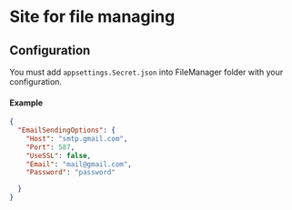 # Site for file managing
## Configuration
You must add `appsettings.Secret.json` into FileManager folder with your configuration.
#### Example
```json
{
  "EmailSendingOptions": {
    "Host": "smtp.gmail.com",
    "Port": 587,
    "UseSSL": false,
    "Email": "mail@gmail.com",
    "Password": "password"

  }
}
```